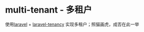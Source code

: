 # multi-tenant - 多租户

使用[laravel](https://laravel.com/docs/5.8) + [laravel-tenancy](https://laravel-tenancy.com/docs/hyn/5.4) 实现多租户；照猫画虎，成否在此一举

